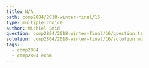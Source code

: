```yaml
---
title: N/A
path: comp2804/2018-winter-final/16
type: multiple-choice
author: Michiel Smid
question: comp2804/2018-winter-final/16/question.ts
solution: comp2804/2018-winter-final/16/solution.md
tags:
  - comp2804
  - comp2804-exam
---
```

